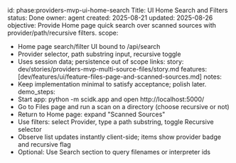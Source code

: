 id: phase:providers-mvp-ui-home-search
Title: UI Home Search and Filters
status: Done
owner: agent
created: 2025-08-21
updated: 2025-08-26
objective: Provide Home page quick search over scanned sources with provider/path/recursive filters.
scope:
  - Home page search/filter UI bound to /api/search
  - Provider selector, path substring input, recursive toggle
  - Uses session data; persistence out of scope
links:
  story: dev/stories/providers-mvp-multi-source-files/story.md
  features: [dev/features/ui/feature-files-page-and-scanned-sources.md]
notes:
  - Keep implementation minimal to satisfy acceptance; polish later.
demo_steps:
  - Start app: python -m scidk.app and open http://localhost:5000/
  - Go to Files page and run a scan on a directory (choose recursive or not)
  - Return to Home page: expand "Scanned Sources"
  - Use filters: select Provider, type a path substring, toggle Recursive selector
  - Observe list updates instantly client-side; items show provider badge and recursive flag
  - Optional: Use Search section to query filenames or interpreter ids
